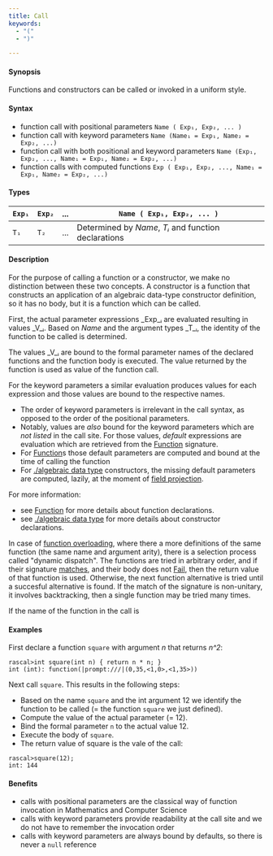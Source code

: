 ```yaml
---
title: Call
keywords:
  - "("
  - ")"

---
```


#### Synopsis

Functions and constructors can be called or invoked in a uniform style.

#### Syntax

* function call with positional parameters `Name ( Exp₁, Exp₂, ... )`
* function call with keyword parameters `Name (Name₁ = Exp₁, Name₂ = Exp₂, ...)`
* function call with both positional and keyword parameters `Name (Exp₁, Exp₂, ..., Name₁ = Exp₁, Name₂ = Exp₂, ...)`
* function calls with computed functions `Exp ( Exp₁, Exp₂, ..., Name₁ = Exp₁, Name₂ = Exp₂, ...)` 

#### Types


| `Exp₁`  | `Exp₂` | ... | `Name ( Exp₁, Exp₂, ... )`  |
| --- | --- | --- | --- |
| `T₁`    | `T₂`   | ... | Determined by _Name_, _Tᵢ_ and function declarations  |


#### Description

For the purpose of calling a function or a constructor, we make no distinction between these two concepts.
A constructor is a function that constructs an application of an algebraic data-type constructor definition,
so it has no body, but it is a function which can be called.

First, the actual parameter expressions _Exp_ᵢ are evaluated resulting in values _V_ᵢ.
Based on _Name_ and the argument types _T_ᵢ, the identity of the function to be called is determined.

The values _V_ᵢ are bound to the formal parameter names of the 
declared functions and the function body is executed.
The value returned by the function is used as value of the function call.

For the keyword parameters a similar evaluation produces values for each expression and those values
are bound to the respective names. 
* The order of keyword parameters is irrelevant in the call syntax, as opposed to the order of the positional parameters. 
* Notably, values are _also_ bound for the keyword parameters which are _not listed_ in the call site. For those values, _default_ expressions are evaluation which are retrieved from the [Function](../../../Rascal/Declarations/Function/index.md) signature. 
* For [Function](../../../Rascal/Declarations/Function/index.md)s those default parameters are computed and bound at the time of calling the function
* For [./algebraic data type](../../../Rascal/Declarations/AlgebraicDataType/index.md) constructors, the missing default parameters are computed, lazily, at the moment of [field projection](../../../Rascal/Expressions/Operators/FieldProjection/index.md).

For more information:
* see [Function](../../../Rascal/Declarations/Function/index.md) for more details about function declarations.
* see [./algebraic data type](../../../Rascal/Declarations/AlgebraicDataType/index.md) for more details about constructor declarations.

In case of [function overloading](../../../Rascal/Declarations/Function/index.md), where there a more definitions of the same function (the same name and argument arity), there is a selection process called "dynamic dispatch". The functions are tried in arbitrary order,
and if their signature [matches](../../../RascalConcepts/PatternMatching/index.md), and their body does not [Fail](../../../Rascal/Statements/Fail/index.md), then the return value of that function is used. Otherwise, the next function alternative is tried until a succesful alternative is found. 
If the match of the signature is non-unitary, it involves backtracking, then a single function
may be tried many times.

If the name of the function in the call is

#### Examples

First declare a function `square` with argument _n_ that returns _n^2_:

```rascal-shell ,continue
rascal>int square(int n) { return n * n; }
int (int): function(|prompt:///|(0,35,<1,0>,<1,35>))
```

Next call `square`. This results in the following steps:

* Based on the name `square` and the int argument 12 we identify the function to be called
  (= the function `square` we just defined).
* Compute the value of the actual parameter (= 12).
* Bind the formal parameter `n` to the actual value 12.
* Execute the body of `square`.
* The return value of square is the vale of the call:


```rascal-shell ,continue
rascal>square(12);
int: 144
```

#### Benefits

* calls with positional parameters are the classical way of function invocation in Mathematics and Computer Science
* calls with keyword parameters provide readability at the call site and we do not have to remember the invocation order
* calls with keyword parameters are always bound by defaults, so there is never a `null` reference


